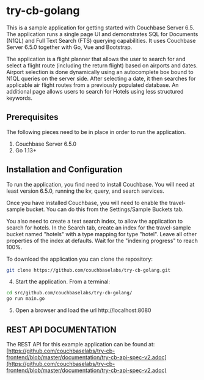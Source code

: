 try-cb-golang
===============

This is a sample application for getting started with Couchbase Server 6.5. 
The application runs a single page UI and demonstrates SQL for Documents (N1QL) and Full Text Search (FTS) querying capabilities.
It uses Couchbase Server 6.5.0 together with Go, Vue and Bootstrap.

The application is a flight planner that allows the user to search for and select a flight route (including the return flight) based on airports and dates.
Airport selection is done dynamically using an autocomplete box bound to N1QL queries on the server side.
After selecting a date, it then searches for applicable air flight routes from a previously populated database.
An additional page allows users to search for Hotels using less structured keywords.

## Prerequisites
The following pieces need to be in place in order to run the application.

1. Couchbase Server 6.5.0
2. Go 1.13+

## Installation and Configuration
To run the application, you find need to install Couchbase.
You will need at least version 6.5.0, running the kv, query, and search services.

Once you have installed Couchbase, you will need to enable the travel-sample bucket.
You can do this from the Settings/Sample Buckets tab.

You also need to create a text search index, to allow the application to search for hotels. 
In the Search tab, create an index for the travel-sample bucket named "hotels" with a type mapping for type "hotel".
Leave all other properties of the index at defaults.
Wait for the "indexing progress" to reach 100%.

To download the application you can clone the repository:

 ```bash
 git clone https://github.com/couchbaselabs/try-cb-golang.git
 ```

 4. Start the application.  From a terminal:

 ```bash
 cd src/github.com/couchbaselabs/try-cb-golang/
 go run main.go
 ```

 5. Open a browser and load the url http://localhost:8080

## REST API DOCUMENTATION
The REST API for this example application can be found at:
[https://github.com/couchbaselabs/try-cb-frontend/blob/master/documentation/try-cb-api-spec-v2.adoc](https://github.com/couchbaselabs/try-cb-frontend/blob/master/documentation/try-cb-api-spec-v2.adoc)
